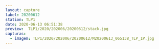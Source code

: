 ```yaml
---
layout: capture
label: 20200612
station: TLP1
date: 2020-06-13 06:51:38
preview:  TLP1/2020/202006/20200612/stack.jpg
capturas:
  - imagem: TLP1/2020/202006/20200612/M20200613_065138_TLP_1P.jpg
---
```

